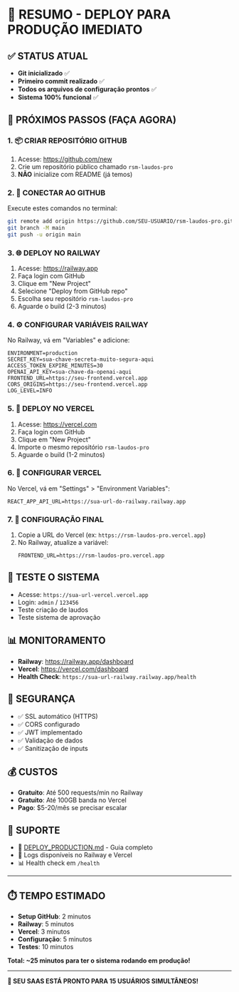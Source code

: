 # 🚀 RESUMO - DEPLOY PARA PRODUÇÃO IMEDIATO

## ✅ STATUS ATUAL
- **Git inicializado** ✅
- **Primeiro commit realizado** ✅
- **Todos os arquivos de configuração prontos** ✅
- **Sistema 100% funcional** ✅

## 🎯 PRÓXIMOS PASSOS (FAÇA AGORA)

### 1. 📦 CRIAR REPOSITÓRIO GITHUB
1. Acesse: https://github.com/new
2. Crie um repositório público chamado `rsm-laudos-pro`
3. **NÃO** inicialize com README (já temos)

### 2. 🔗 CONECTAR AO GITHUB
Execute estes comandos no terminal:
```bash
git remote add origin https://github.com/SEU-USUARIO/rsm-laudos-pro.git
git branch -M main
git push -u origin main
```

### 3. 🌐 DEPLOY NO RAILWAY
1. Acesse: https://railway.app
2. Faça login com GitHub
3. Clique em "New Project"
4. Selecione "Deploy from GitHub repo"
5. Escolha seu repositório `rsm-laudos-pro`
6. Aguarde o build (2-3 minutos)

### 4. ⚙️ CONFIGURAR VARIÁVEIS RAILWAY
No Railway, vá em "Variables" e adicione:
```env
ENVIRONMENT=production
SECRET_KEY=sua-chave-secreta-muito-segura-aqui
ACCESS_TOKEN_EXPIRE_MINUTES=30
OPENAI_API_KEY=sua-chave-da-openai-aqui
FRONTEND_URL=https://seu-frontend.vercel.app
CORS_ORIGINS=https://seu-frontend.vercel.app
LOG_LEVEL=INFO
```

### 5. 🚀 DEPLOY NO VERCEL
1. Acesse: https://vercel.com
2. Faça login com GitHub
3. Clique em "New Project"
4. Importe o mesmo repositório `rsm-laudos-pro`
5. Aguarde o build (1-2 minutos)

### 6. 🔧 CONFIGURAR VERCEL
No Vercel, vá em "Settings" > "Environment Variables":
```env
REACT_APP_API_URL=https://sua-url-do-railway.railway.app
```

### 7. 🔗 CONFIGURAÇÃO FINAL
1. Copie a URL do Vercel (ex: `https://rsm-laudos-pro.vercel.app`)
2. No Railway, atualize a variável:
   ```env
   FRONTEND_URL=https://rsm-laudos-pro.vercel.app
   ```

## 🎉 TESTE O SISTEMA
- Acesse: `https://sua-url-vercel.vercel.app`
- Login: `admin` / `123456`
- Teste criação de laudos
- Teste sistema de aprovação

## 📊 MONITORAMENTO
- **Railway**: https://railway.app/dashboard
- **Vercel**: https://vercel.com/dashboard
- **Health Check**: `https://sua-url-railway.railway.app/health`

## 🔐 SEGURANÇA
- ✅ SSL automático (HTTPS)
- ✅ CORS configurado
- ✅ JWT implementado
- ✅ Validação de dados
- ✅ Sanitização de inputs

## 💰 CUSTOS
- **Gratuito**: Até 500 requests/min no Railway
- **Gratuito**: Até 100GB banda no Vercel
- **Pago**: $5-20/mês se precisar escalar

## 🚨 SUPORTE
- 📖 [DEPLOY_PRODUCTION.md](DEPLOY_PRODUCTION.md) - Guia completo
- 🔧 Logs disponíveis no Railway e Vercel
- 📊 Health check em `/health`

---

## ⏱️ TEMPO ESTIMADO
- **Setup GitHub**: 2 minutos
- **Railway**: 5 minutos
- **Vercel**: 3 minutos
- **Configuração**: 5 minutos
- **Testes**: 10 minutos

**Total: ~25 minutos para ter o sistema rodando em produção!**

---

**🎯 SEU SAAS ESTÁ PRONTO PARA 15 USUÁRIOS SIMULTÂNEOS!** 